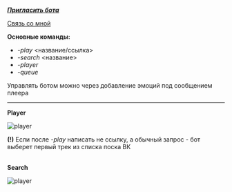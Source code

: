 [***Пригласить бота***](https://discord.com/api/oauth2/authorize?client_id=821326877213327371&permissions=8&scope=bot)

[Связь со мной](https://vk.com/br1nger1337)

**Основные команды:**
* _-play_ <название/ссылка>
* _-search_ <название>
* _-player_
* _-queue_

Управлять ботом можно через добавление эмоций под сообщением плеера
___
**Player**

![player](https://i.ibb.co/G7ZJVCB/Screenshot-1.png)

**(!)** Если после _-play_ написать не ссылку, а обычный запрос - бот выберет первый трек из списка поска ВК

\
**Search**

![player](https://i.ibb.co/ZLbd743/Screenshot-2.png)
